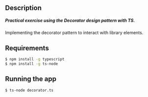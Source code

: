 ## Description

##### Practical exercise using the Decorator design pattern with TS.

Implementing the decorator pattern to interact with library elements.

## Requirements

```bash
$ npm install -g typescript
$ npm install -g ts-node
```


## Running the app

```bash
$ ts-node decorator.ts
```
